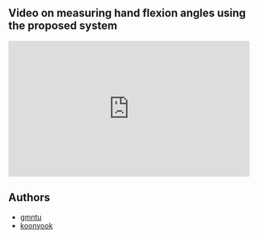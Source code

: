## Video on measuring hand flexion angles using the proposed system

<iframe width="480" height="270" src="https://www.youtube.com/embed/P27YRtwjGfo" frameborder="0" allow="accelerometer; autoplay; encrypted-media; gyroscope; picture-in-picture" allowfullscreen></iframe>


<!-- Authors -->
## Authors

* [gmntu](https://github.com/gmntu)
* [koonyook](https://github.com/koonyook)
